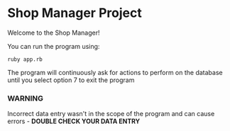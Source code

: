 Shop Manager Project
=================

Welcome to the Shop Manager!

You can run the program using:

```
ruby app.rb
```

The program will continuously ask for actions to perform on the database until you select option 7 to exit the program

### WARNING

Incorrect data entry wasn't in the scope of the program and can cause errors - **DOUBLE CHECK YOUR DATA ENTRY**